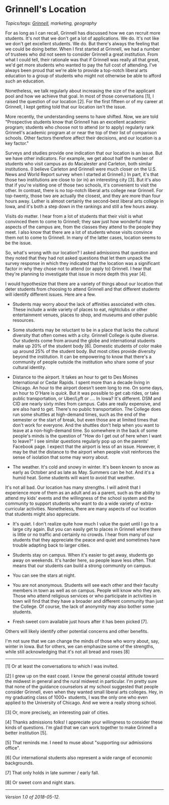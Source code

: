Grinnell's Location
===================

*Topics/tags: [Grinnell](index-grinnell), marketing, geography*

For as long as I can recall, Grinnell has discussed how we can recruit
more students.  It's not that we don't get a lot of applications.  We do.
It's not like we don't get excellent students.  We do.  But there's
always the feeling that we could be doing better.  When I first started
at Grinnell, we had a number of trustees who did not seem to consider
Grinnell a great institution.  From what I could tell, their rationale
was that if Grinnell was really all that great, we'd get more students
who wanted to pay the full cost of attending.  I've always been proud
that we're able to provide a top-notch liberal arts education to a group
of students who might not otherwise be able to afford such an education.

Nonetheless, we talk regularly about increasing the size of the applicant
pool and how we achieve that goal.  In most of those conversations [1],
I raised the question of our location [2].  For the first fifteen or of my
career at Grinnell, I kept getting told that our location isn't the issue.

More recently, the understanding seems to have shifted.  Now, we are
told "Prospective students know that Grinnell has an excellent academic
program; students who choose not to attend (or to apply) regularly
rank Grinnell's academic program at or near the top of their list of
comparison schools.  Other factors therefore affect their decisions,
and our location is a key factor."

Surveys and studies provide one indication that our location is an
issue.  But we have other indicators.  For example, we get about half
the number of students who visit campus as do Macalester and Carleton,
both similar institutions.  (I believe Carleton and Grinnell were much
closer on the U.S. News and World Report survey when I started at
Grinnell.)  In part, it's that those two institutions are close to (or in)
an interesting city [3].  But it's also that if you're visiting one of
those two schools, it's convenient to visit the other.  In contrast, there
is no top-notch liberal arts college near Grinnell.  For top-twenty, those
two are actually the closest, and they are more than four hours away.
Luther is almost certainly the second-best liberal arts college in Iowa,
and it's both a step down in the rankings and still a few hours away.

Visits do matter.  I hear from a lot of students that their visit is what
convinced them to come to Grinnell; they saw just how wonderful many
aspects of the campus are, from the classes they attend to the people
they meet.  I also know that there are a lot of students whose visits
convince them not to come to Grinnell.  In many of the latter cases,
location seems to be the issue.

So, what's wrong with our location?  I asked admissions that question
and they noted that they had not asked questions that let them unpack
the survey response in which they indicated that the location was a
significant factor in why they chose not to attend (or apply to) Grinnell.
I hear that they're planning to investigate that issue in more depth
this year [4].

I would hypothesize that there are a variety of things about our location
that deter students from choosing to attend Grinnell and that different
students will identify different issues.  Here are a few.

* Students may worry about the lack of affinities associated with cites.
These include a wide variety of places to eat, nightclubs or other
entertainment venues, places to shop, and museums and other public
resources.

* Some students may be reluctant to be in a place that lacks the cultural
diversity that often comes with a city.  Grinnell College is quite
diverse.  Our students come from around the globe and international
students make up 20% of the student body [6].  Domestic students of
color make up around 25% of the student body.  But most cities provide
diversity beyond the institution.  It can be empowering to know that
there's a community of people outside the institution who share some of 
your cultural identity.

* Distance to the airport.  It takes an hour to get to Des Moines
International or Cedar Rapids.  I spent more than a decade living in
Chicago.  An hour to the airport doesn't seem long to me.  On some days,
an hour to O'Hare is *quick*.  But it was possible to get cab rides,
or take public transportation, or Uber/Lyft or ....  In Iowa?
It's different.  DSM and CID are nearly sixty miles from campus.
Cabs are really expensive, and are also hard to get.  There's no public
transportation.  The College does run some shuttles at high-demand times,
such as the end of the semester or the start of break, but even those are
at limited times that don't work for everyone.  And the shuttles don't
help when you want to leave at a non-high-demand time.  So somewhere in
the back of some people's minds is the question of "How do I get out
of here when I want to leave?"  I see similar questions regularly pop
up on the parents' Facebook page.  I expect that the airport is less
of an issue.  However, it may be that the distance to the airport when
people visit reinforces the sense of isolation that some may worry about.

* The weather.  It's cold and snowy in winter.  It's been known to snow
as early as October and as late as May.  Summers can be hot.  And it's
a humid heat.  Some students will want to avoid that weather.

It's not all bad.  Our location has many strengths.  I will admit that I
experience more of them as an adult and as a parent, such as the ability
to attend my kids' events and the willingness of the school system and
the community to support students who want to do a wide variety of
extra-curricular activities.  Nonetheless, there are many aspects of
our location that students might also appreciate.

* It's quiet.  I don't realize quite how much I value the quiet until I
go to a large city again.  But you can easily get to places in Grinnell
where there is little or no traffic and certainly no crowds.  I hear
from many of our students that they appreciate the peace and quiet and
sometimes have trouble adapting back to larger cities.

* Students stay on campus.  When it's easier to get away, students
go away on weekends.  It's harder here, so people leave less often.
That means that our students can build a strong community on campus.

* You can see the stars at night.

* You are not anonymous.  Students will see each other and their faculty
members in town as well as on campus.  People will know who they are.
Those who attend religious services or who participate in activities in
town will find that they have a broader and different community than
just the College.  Of course, the lack of anonymity may also bother
some students.

* Fresh sweet corn available just hours after it has been picked [7].

Others will likely identify other potential concerns and other benefits.

I'm not sure that we can change the minds of those who worry about, say,
winter in Iowa.  But for others, we can emphasize some of the strengths,
while still acknowledging that it's not all bread and roses [8]

---

[1] Or at least the conversations to which I was invited.

[2] I grew up on the east coast.  I know the general coastal attitude toward the midwest in general and the rural midwest in particular.  I'm pretty sure that none of the guidance counselors at my school suggested that people consider Grinnell, even when they wanted small liberal arts colleges.  Hey, in my graduating class of 1000+ students, I was the only one who even applied to the University of Chicago.  And we were a really strong school. 

[3] Or, more precisely, an interesting pair of cities.

[4] Thanks admissions folks!  I appreciate your willingness to consider these kinds of questions.  I'm glad that we can work together to make Grinnell a better institution [5].

[5] That reminds me.  I need to muse about "supporting our admissions office".

[6] Our international students also represent a wide range of economic
backgrounds.

[7] That only holds in late summer / early fall.

[8] Or sweet corn and night stars.

---

*Version 1.0 of 2018-05-12.*
